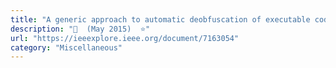 ```yaml
---
title: "A generic approach to automatic deobfuscation of executable code"
description: "📓  (May 2015)  ⭐"
url: "https://ieeexplore.ieee.org/document/7163054"
category: "Miscellaneous"
---
```

